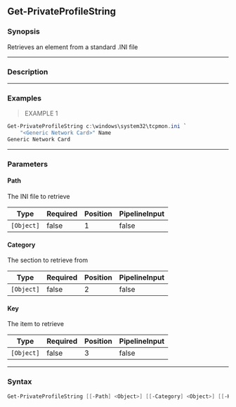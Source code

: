 Get-PrivateProfileString
------------------------

### Synopsis
Retrieves an element from a standard .INI file

---

### Description

---

### Examples
> EXAMPLE 1

```PowerShell
Get-PrivateProfileString c:\windows\system32\tcpmon.ini `
    "<Generic Network Card>" Name
Generic Network Card
```

---

### Parameters
#### **Path**
The INI file to retrieve

|Type      |Required|Position|PipelineInput|
|----------|--------|--------|-------------|
|`[Object]`|false   |1       |false        |

#### **Category**
The section to retrieve from

|Type      |Required|Position|PipelineInput|
|----------|--------|--------|-------------|
|`[Object]`|false   |2       |false        |

#### **Key**
The item to retrieve

|Type      |Required|Position|PipelineInput|
|----------|--------|--------|-------------|
|`[Object]`|false   |3       |false        |

---

### Syntax
```PowerShell
Get-PrivateProfileString [[-Path] <Object>] [[-Category] <Object>] [[-Key] <Object>] [<CommonParameters>]
```
